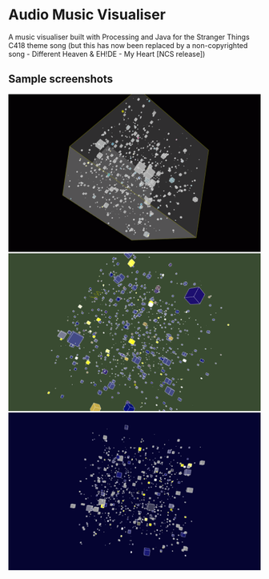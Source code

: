 # Audio Music Visualiser
A music visualiser built with Processing and Java for the Stranger Things C418 theme song (but this has now been replaced by a non-copyrighted song - Different Heaven & EH!DE -  My Heart [NCS release])

## Sample screenshots

![alt text](https://github.com/rethamlai/boxed-in/blob/main/Sample/s1.png?raw=true)
![alt text](https://github.com/rethamlai/boxed-in/blob/main/Sample/s2.png?raw=true)
![alt text](https://github.com/rethamlai/boxed-in/blob/main/Sample/s4.png?raw=true)
